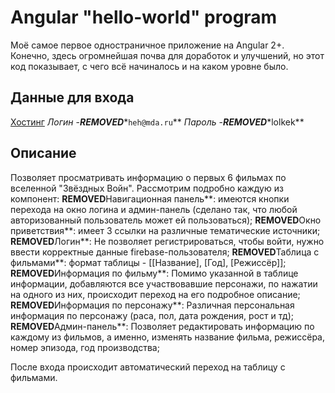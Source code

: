 # Angular "hello-world" program
Моё самое первое одностраничное приложение на Angular 2+.
Конечно, здесь огромнейшая почва для доработок и улучшений, но этот код показывает, с чего всё начиналось и на каком уровне было.

## Данные для входа
[Хостинг]()
*Логин* -***REMOVED****`heh@mda.ru`**
*Пароль* -***REMOVED****lolkek**

## Описание
Позволяет просматривать информацию о первых 6 фильмах по вселенной "Звёздных Войн".
Рассмотрим подробно каждую из компонент:
****REMOVED****Навигационная панель**: имеются кнопки перехода на окно логина и админ-панель (сделано так, что любой авторизованный пользователь может ей пользоваться);
****REMOVED****Окно приветствия**: имеет 3 ссылки на различные тематические источники;
****REMOVED****Логин**: Не позволяет регистрироваться, чтобы войти, нужно ввести корректные данные firebase-пользователя;
****REMOVED****Таблица с фильмами**: формат таблицы - [[Название], [Год], [Режиссёр]];
****REMOVED****Информация по фильму**: Помимо указанной в таблице информации, добавляются все участвовавшие персонажи, по нажатии на одного из них, происходит переход на его подробное описание;
****REMOVED****Информация по персонажу**: Различная персональная информация по персонажу (раса, пол, дата рождения, рост и тд);
****REMOVED****Админ-панель**: Позволяет редактировать информацию по каждому из фильмов, а именно, изменять название фильма, режиссёра, номер эпизода, год производства;

После входа происходит автоматический переход на таблицу с фильмами.
